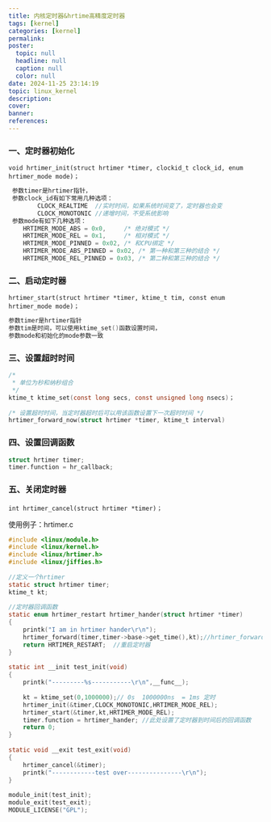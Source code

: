 ```yaml
---
title: 内核定时器&hrtime高精度定时器
tags: [kernel]
categories: [kernel]
permalink: 
poster:
  topic: null
  headline: null
  caption: null
  color: null
date: 2024-11-25 23:14:19
topic: linux_kernel
description:
cover:
banner:
references:
---
```

### 一、定时器初始化

`void hrtimer_init(struct hrtimer *timer, clockid_t clock_id, enum hrtimer_mode mode)；`

```c
 参数timer是hrtimer指针，
 参数clock_id有如下常用几种选项：
        CLOCK_REALTIME	//实时时间，如果系统时间变了，定时器也会变
        CLOCK_MONOTONIC	//递增时间，不受系统影响
 参数mode有如下几种选项：
 	HRTIMER_MODE_ABS = 0x0,		/* 绝对模式 */
	HRTIMER_MODE_REL = 0x1,		/* 相对模式 */
	HRTIMER_MODE_PINNED = 0x02,	/* 和CPU绑定 */
	HRTIMER_MODE_ABS_PINNED = 0x02, /* 第一种和第三种的结合 */
	HRTIMER_MODE_REL_PINNED = 0x03, /* 第二种和第三种的结合 */
```

### 二、启动定时器

`hrtimer_start(struct hrtimer *timer, ktime_t tim, const enum hrtimer_mode mode)；`

```c
参数timer是hrtimer指针
参数tim是时间，可以使用ktime_set()函数设置时间，
参数mode和初始化的mode参数一致
```

### 三、设置超时时间

```c
/*
 * 单位为秒和纳秒组合
 */
ktime_t ktime_set(const long secs, const unsigned long nsecs)；
 
/* 设置超时时间，当定时器超时后可以用该函数设置下一次超时时间 */
hrtimer_forward_now(struct hrtimer *timer, ktime_t interval)
```

### 四、设置回调函数

```c
struct hrtimer timer;
timer.function = hr_callback;
```

### 五、关闭定时器

`int hrtimer_cancel(struct hrtimer *timer)；`

使用例子：hrtimer.c

```c
#include <linux/module.h>
#include <linux/kernel.h>
#include <linux/hrtimer.h>
#include <linux/jiffies.h>
 
//定义一个hrtimer
static struct hrtimer timer;
ktime_t kt;
 
//定时器回调函数
static enum hrtimer_restart hrtimer_hander(struct hrtimer *timer)
{
    printk("I am in hrtimer hander\r\n");
    hrtimer_forward(timer,timer->base->get_time(),kt);//hrtimer_forward(timer, now, tick_period);
    return HRTIMER_RESTART;  //重启定时器
}
 
static int __init test_init(void)
{
    printk("---------%s-----------\r\n",__func__);
 
    kt = ktime_set(0,1000000);// 0s  1000000ns  = 1ms 定时
    hrtimer_init(&timer,CLOCK_MONOTONIC,HRTIMER_MODE_REL);
    hrtimer_start(&timer,kt,HRTIMER_MODE_REL);
    timer.function = hrtimer_hander; //此处设置了定时器到时间后的回调函数
    return 0;
}
 
static void __exit test_exit(void)
{
    hrtimer_cancel(&timer);
    printk("------------test over---------------\r\n");
}
 
module_init(test_init);
module_exit(test_exit);
MODULE_LICENSE("GPL");
```